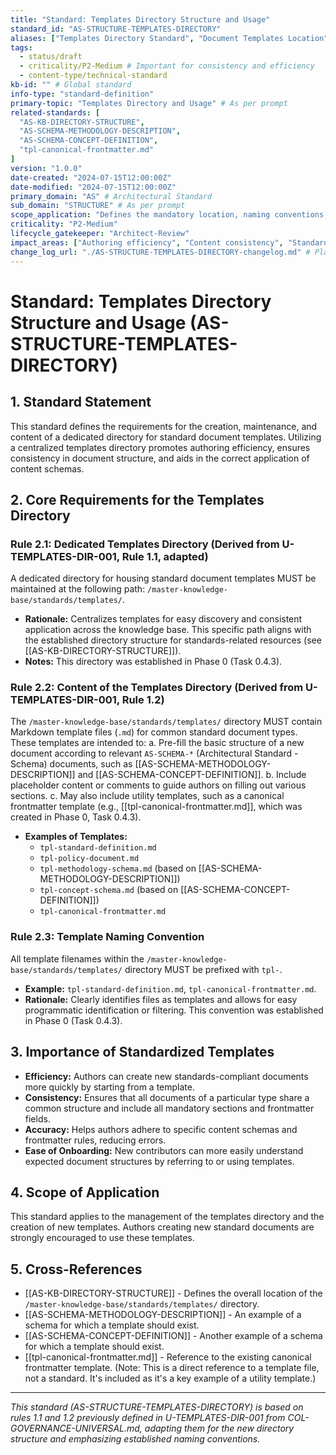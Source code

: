 ```yaml
---
title: "Standard: Templates Directory Structure and Usage"
standard_id: "AS-STRUCTURE-TEMPLATES-DIRECTORY"
aliases: ["Templates Directory Standard", "Document Templates Location"]
tags:
  - status/draft
  - criticality/P2-Medium # Important for consistency and efficiency
  - content-type/technical-standard
kb-id: "" # Global standard
info-type: "standard-definition"
primary-topic: "Templates Directory and Usage" # As per prompt
related-standards: [
  "AS-KB-DIRECTORY-STRUCTURE",
  "AS-SCHEMA-METHODOLOGY-DESCRIPTION",
  "AS-SCHEMA-CONCEPT-DEFINITION",
  "tpl-canonical-frontmatter.md"
]
version: "1.0.0"
date-created: "2024-07-15T12:00:00Z"
date-modified: "2024-07-15T12:00:00Z"
primary_domain: "AS" # Architectural Standard
sub_domain: "STRUCTURE" # As per prompt
scope_application: "Defines the mandatory location, naming conventions, and content requirements for the directory housing standard document templates."
criticality: "P2-Medium"
lifecycle_gatekeeper: "Architect-Review"
impact_areas: ["Authoring efficiency", "Content consistency", "Standards adherence", "Onboarding new authors"]
change_log_url: "./AS-STRUCTURE-TEMPLATES-DIRECTORY-changelog.md" # Placeholder
---
```


# Standard: Templates Directory Structure and Usage (AS-STRUCTURE-TEMPLATES-DIRECTORY)

## 1. Standard Statement

This standard defines the requirements for the creation, maintenance, and content of a dedicated directory for standard document templates. Utilizing a centralized templates directory promotes authoring efficiency, ensures consistency in document structure, and aids in the correct application of content schemas.

## 2. Core Requirements for the Templates Directory

### Rule 2.1: Dedicated Templates Directory (Derived from U-TEMPLATES-DIR-001, Rule 1.1, adapted)
A dedicated directory for housing standard document templates MUST be maintained at the following path: `/master-knowledge-base/standards/templates/`.
*   **Rationale:** Centralizes templates for easy discovery and consistent application across the knowledge base. This specific path aligns with the established directory structure for standards-related resources (see [[AS-KB-DIRECTORY-STRUCTURE]]).
*   **Notes:** This directory was established in Phase 0 (Task 0.4.3).

### Rule 2.2: Content of the Templates Directory (Derived from U-TEMPLATES-DIR-001, Rule 1.2)
The `/master-knowledge-base/standards/templates/` directory MUST contain Markdown template files (`.md`) for common standard document types. These templates are intended to:
    a.  Pre-fill the basic structure of a new document according to relevant `AS-SCHEMA-*` (Architectural Standard - Schema) documents, such as [[AS-SCHEMA-METHODOLOGY-DESCRIPTION]] and [[AS-SCHEMA-CONCEPT-DEFINITION]].
    b.  Include placeholder content or comments to guide authors on filling out various sections.
    c.  May also include utility templates, such as a canonical frontmatter template (e.g., [[tpl-canonical-frontmatter.md]], which was created in Phase 0, Task 0.4.3).

*   **Examples of Templates:**
    *   `tpl-standard-definition.md`
    *   `tpl-policy-document.md`
    *   `tpl-methodology-schema.md` (based on [[AS-SCHEMA-METHODOLOGY-DESCRIPTION]])
    *   `tpl-concept-schema.md` (based on [[AS-SCHEMA-CONCEPT-DEFINITION]])
    *   `tpl-canonical-frontmatter.md`

### Rule 2.3: Template Naming Convention
All template filenames within the `/master-knowledge-base/standards/templates/` directory MUST be prefixed with `tpl-`.
*   **Example:** `tpl-standard-definition.md`, `tpl-canonical-frontmatter.md`.
*   **Rationale:** Clearly identifies files as templates and allows for easy programmatic identification or filtering. This convention was established in Phase 0 (Task 0.4.3).

## 3. Importance of Standardized Templates

*   **Efficiency:** Authors can create new standards-compliant documents more quickly by starting from a template.
*   **Consistency:** Ensures that all documents of a particular type share a common structure and include all mandatory sections and frontmatter fields.
*   **Accuracy:** Helps authors adhere to specific content schemas and frontmatter rules, reducing errors.
*   **Ease of Onboarding:** New contributors can more easily understand expected document structures by referring to or using templates.

## 4. Scope of Application

This standard applies to the management of the templates directory and the creation of new templates. Authors creating new standard documents are strongly encouraged to use these templates.

## 5. Cross-References
- [[AS-KB-DIRECTORY-STRUCTURE]] - Defines the overall location of the `/master-knowledge-base/standards/templates/` directory.
- [[AS-SCHEMA-METHODOLOGY-DESCRIPTION]] - An example of a schema for which a template should exist.
- [[AS-SCHEMA-CONCEPT-DEFINITION]] - Another example of a schema for which a template should exist.
- [[tpl-canonical-frontmatter.md]] - Reference to the existing canonical frontmatter template. (Note: This is a direct reference to a template file, not a standard. It's included as it's a key example of a utility template.)

---
*This standard (AS-STRUCTURE-TEMPLATES-DIRECTORY) is based on rules 1.1 and 1.2 previously defined in U-TEMPLATES-DIR-001 from COL-GOVERNANCE-UNIVERSAL.md, adapting them for the new directory structure and emphasizing established naming conventions.*
```

